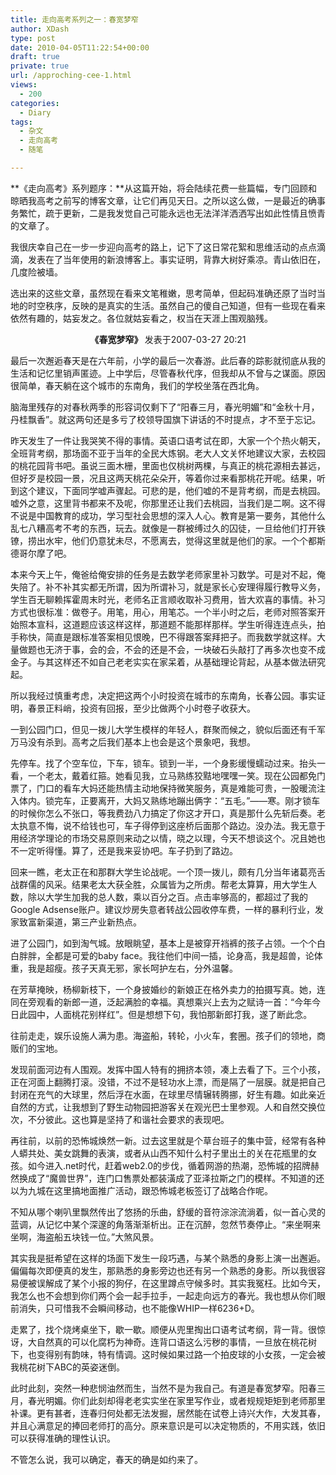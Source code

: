 ```yaml
---
title: 走向高考系列之一：春宽梦窄
author: XDash
type: post
date: 2010-04-05T11:22:54+00:00
draft: true
private: true
url: /approching-cee-1.html
views:
  - 200
categories:
  - Diary
tags:
  - 杂文
  - 走向高考
  - 随笔

---
```

**《走向高考》系列题序：**从这篇开始，将会陆续花费一些篇幅，专门回顾和晾晒我高考之前写的博客文章，让它们再见天日。之所以这么做，一是最近的确事务繁忙，疏于更新，二是我发觉自己可能永远也无法洋洋洒洒写出如此性情且愤青的文章了。

我很庆幸自己在一步一步迎向高考的路上，记下了这日常花絮和思维活动的点点滴滴，发表在了当年使用的新浪博客上。事实证明，背靠大树好乘凉。青山依旧在，几度险被墙。

选出来的这些文章，虽然现在看来文笔稚嫩，思考简单，但起码准确还原了当时当地的时空秩序，反映的是真实的生活。虽然自己的傻自己知道，但有一些现在看来依然有趣的，姑妄发之。各位就姑妄看之，权当在天涯上围观脑残。

<p style="text-align: center;">
  <strong>《春宽梦窄》 </strong>发表于2007-03-27 20:21
</p>

最后一次邂逅春天是在六年前，小学的最后一次春游。此后春的踪影就彻底从我的生活和记忆里销声匿迹。上中学后，尽管春秋代序，但我却从不曾与之谋面。原因很简单，春天躺在这个城市的东南角，我们的学校坐落在西北角。

脑海里残存的对春秋两季的形容词仅剩下了“阳春三月，春光明媚”和“金秋十月，丹桂飘香”。就这两句还是多亏了校领导国旗下讲话的不时提点，才不至于忘记。

昨天发生了一件让我哭笑不得的事情。英语口语考试在即，大家一个个热火朝天，全班背考纲，那场面不亚于当年的全民大炼钢。老大人文关怀地建议大家，去校园的桃花园背书吧。虽说三面木栅，里面也仅桃树两棵，与真正的桃花源相去甚远，但好歹是校园一景，况且这两天桃花朵朵开，等着你过来看那桃花开呢。结果，听到这个建议，下面同学嘘声骤起。可悲的是，他们嘘的不是背考纲，而是去桃园。嘘外之意，这里背书都来不及呢，你那里还让我们去桃园，当我们是二啊。这不得不说是中国教育的成功，学习型社会思想的深入人心。教育是第一要务，其他什么乱七八糟高考不考的东西，玩去。就像是一群被缚过久的囚徒，一旦给他们打开铁镣，捞出水牢，他们仍意犹未尽，不愿离去，觉得这里就是他们的家。一个个都斯德哥尔摩了吧。

<!--more-->

本来今天上午，俺爸给俺安排的任务是去数学老师家里补习数学。可是对不起，俺失陪了。补不补其实都无所谓，因为所谓补习，就是家长心安理得履行教导义务，学生百无聊赖挥霍周末时光，老师名正言顺收取补习费用，皆大欢喜的事情。补习方式也很标准：做卷子。用笔，用心，用笔芯。一个半小时之后，老师对照答案开始照本宣科，这道题应该这样这样，那道题不能那样那样。学生听得连连点头，拍手称快，简直是跟标准答案相见恨晚，巴不得跟答案拜把子。而我数学就这样。大量做题也无济于事，会的会，不会的还是不会，一块破石头敲打了再多次也变不成金子。与其这样还不如自己老老实实在家呆着，从基础理论背起，从基本做法研究起。

所以我经过慎重考虑，决定把这两个小时投资在城市的东南角，长春公园。事实证明，春景正料峭，投资有回报，至少比做两个小时卷子收获大。

一到公园门口，但见一拨儿大学生模样的年轻人，群聚而候之，貌似后面还有千军万马没有杀到。高考之后我们基本上也会是这个景象吧，我想。

先停车。找了个空车位，下车，锁车。锁到一半，一个身影缓慢蠕动过来。抬头一看，一个老太，戴着红箍。她看见我，立马熟练狡黠地嘿嘿一笑。现在公园都免门票了，门口的看车大妈还能热情主动地保持微笑服务，真是难能可贵，一股暖流注入体内。锁完车，正要离开，大妈又熟练地蹦出俩字：“五毛。”——寒。刚才锁车的时候你怎么不张口，等我费劲八力搞定了你这才开口，真是那什么先斩后奏。老太执意不悔，说不给钱也可，车子得停到这座桥后面那个路边。没办法。我无意于用经济学理论的市场交易原则来动之以情，晓之以理，今天不想谈这个。况且她也不一定听得懂。算了，还是我来妥协吧。车子扔到了路边。

回来一瞧，老太正在和那群大学生论战呢。一个顶一拨儿，颇有几分当年诸葛亮舌战群儒的风采。结果老太大获全胜，众属皆为之所虏。帮老太算算，用大学生人数，除以大学生加我的总人数，乘以百分之百。点击率够高的，都超过了我的Google Adsense账户。建议炒房失意者转战公园收停车费，一样的暴利行业，发家致富新渠道，第三产业新热点。

进了公园门，如到淘气城。放眼眺望，基本上是被穿开裆裤的孩子占领。一个个白白胖胖，全都是可爱的baby face。我往他们中间一插，论身高，我是超兽，论体重，我是超瘦。孩子天真无邪，家长呵护左右，分外温馨。

在芳草掩映，杨柳新枝下，一个身披婚纱的新娘正在格外卖力的拍摄写真。她，连同在旁观看的新郎一道，泛起满脸的幸福。真想乘兴上去为之赋诗一首：“今年今日此园中，人面桃花别样红”。但是想想下句，我怕那新郎打我，遂了断此念。

往前走走，娱乐设施人满为患。海盗船，转轮，小火车，套圈。孩子们的领地，商贩们的宝地。

发现前面河边有人围观。发挥中国人特有的拥挤本领，凑上去看了下。三个小孩，正在河面上翻腾打滚。没错，不过不是轻功水上漂，而是隔了一层膜。就是把自己封闭在充气的大球里，然后浮在水面，在球里尽情辗转腾挪，好生有趣。如此亲近自然的方式，让我想到了野生动物园把游客关在观光巴士里参观。人和自然交换位次，不分彼此。这也算是坚持了和谐社会要求的表现吧。

再往前，以前的恐怖城焕然一新。过去这里就是个草台班子的集中营，经常有各种人蟒共处、美女跳舞的表演，或者从山西不知什么村子里出土的关在花瓶里的女孩。如今进入.net时代，赶着web2.0的步伐，循着网游的热潮，恐怖城的招牌赫然换成了“魔兽世界”，连门口售票处都装潢成了亚泽拉斯之门的模样。不知道的还以为九城在这里搞地面推广活动，跟恐怖城老板签订了战略合作呢。

不知从哪个喇叭里飘然传出了悠扬的乐曲，舒缓的音符淙淙流淌着，似一首心灵的蓝调，从记忆中某个深邃的角落渐渐析出。正在沉醉，忽然节奏停止。“来坐啊来坐啊，海盗船五块钱一位。”大煞风景。

其实我是挺希望在这样的场面下发生一段巧遇，与某个熟悉的身影上演一出邂逅。偏偏每次即便真的发生，那熟悉的身影旁边也还有另一个熟悉的身影。所以我很容易便被误解成了某个小报的狗仔，在这里蹲点守候多时。其实我冤枉。比如今天，我怎么也不会想到你们两个会一起手拉手，一起走向远方的春光。我也想从你们眼前消失，只可惜我不会瞬间移动，也不能像WHIP一样6236+D。

走累了，找个烧烤桌坐下，歇一歇。顺便从兜里掏出口语考试考纲，背一背。很惊讶，大自然真的可以化腐朽为神奇。连背口语这么污秽的事情，一旦放在桃花树下，也变得别有韵味，特有情调。这时候如果过路一个拍皮球的小女孩，一定会被我桃花树下ABC的英姿迷倒。

此时此刻，突然一种悲悯油然而生，当然不是为我自己。有道是春宽梦窄。阳春三月，春光明媚。你们此刻却得老老实实坐在家里写作业，或者规规矩矩到老师那里补课。更有甚者，连春归何处都无法发掘，居然能在试卷上诗兴大作，大发其春，并且心满意足的捧回老师打的高分。原来意识是可以决定物质的，不用实践，依旧可以获得准确的理性认识。

不管怎么说，我可以确定，春天的确是如约来了。
